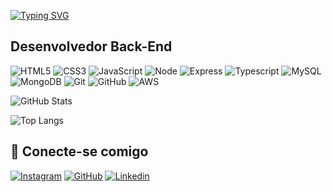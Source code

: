 
[![Typing SVG](https://readme-typing-svg.herokuapp.com/?color=FFF&size=35&center=true&vCenter=true&width=1000&lines=Hello+there!,+my+name+is+Davi;I'm+22+years+old;I'm+from+Brazil,+SP;Be+Welcome!+:%29)](https://git.io/typing-svg)

##  Desenvolvedor Back-End

![HTML5](https://img.shields.io/badge/HTML5-E34F26?style=for-the-badge&logo=html5&logoColor=white)
![CSS3](https://img.shields.io/badge/CSS3-1572B6?style=for-the-badge&logo=css3&logoColor=white)
![JavaScript](https://img.shields.io/badge/JavaScript-000?style=for-the-badge&logo=javascript)
![Node](https://img.shields.io/badge/node.js-6DA55F?style=for-the-badge&logo=node.js&logoColor=white)
![Express](https://img.shields.io/badge/Express.js-404D59?style=for-the-badge&logo=express&logoColor=white)
![Typescript](https://img.shields.io/badge/typescript-%23007ACC.svg?style=for-the-badge&logo=typescript&logoColor=white)
![MySQL](https://img.shields.io/badge/MySQL-00000F?style=for-the-badge&logo=mysql&logoColor=white)
![MongoDB](https://img.shields.io/badge/MongoDB-%234ea94b.svg?style=for-the-badge&logo=mongodb&logoColor=white)
![Git](https://img.shields.io/badge/GIT-E44C30?style=for-the-badge&logo=git&logoColor=white)
![GitHub](https://img.shields.io/badge/github-%23121011.svg?style=for-the-badge&logo=github&logoColor=white)
![AWS](https://img.shields.io/badge/Amazon_AWS-232F3E?style=for-the-badge&logo=amazon-aws&logoColor=white)


![GitHub Stats](https://github-readme-stats.vercel.app/api?username=DaviSanttos&theme=transparent&bg_color=000&border_color=30A3DC&show_icons=true&icon_color=30A3DC&title_color=E94D5F&text_color=FFF)

![Top Langs](https://github-readme-stats-git-masterrstaa-rickstaa.vercel.app/api/top-langs/?username=DaviSanttos&layout=compact&bg_color=000&border_color=30A3DC&title_color=E94D5F&text_color=FFF)


## 📱 Conecte-se comigo
[![Instagram](https://img.shields.io/badge/-Instagram-%23E4405F?style=for-the-badge&logo=instagram&logoColor=white)](https://www.instagram.com/odavi_c/)
[![GitHub](https://img.shields.io/badge/GitHub-100000?style=for-the-badge&logo=github&logoColor=white)](https://github.com/DaviSanttos)
[![Linkedin](https://img.shields.io/badge/LinkedIn-0077B5?style=for-the-badge&logo=linkedin&logoColor=white)](https://www.linkedin.com/in/davi-santos-238a9b235)

